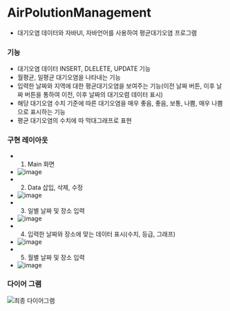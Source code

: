 # AirPolutionManagement
* 대기오염 데이터와 자바UI, 자바언어를 사용하여 평균대기오염 프로그램

### 기능
* 대기오염 데이터 INSERT, DLELETE, UPDATE 기능 
* 월평균, 일평균 대기오염을 나타내는 기능
* 입력한 날짜와 지역에 대한 평균대기오염을 보여주는 기능(이전 날짜 버튼, 이후 날짜 버튼을 통하여 이전, 이후 날짜의 대기오렴 데이터 표시)
* 해당 대기오염 수치 기준에 따른 대기오염을 매우 좋음, 좋음, 보통, 나쁨, 매우 나쁨으로 표시하는 기능
* 평균 대기오염의 수치에 따 막대그래프로 표현

### 구현 레이아웃

* 1. Main 화면
* ![image](https://user-images.githubusercontent.com/43942563/139796349-5a5b903d-d101-40db-a287-a9f978e7bd9d.png)
* 2. Data 삽입, 삭제, 수정
* ![image](https://user-images.githubusercontent.com/43942563/139796384-3a2d7085-6460-45e5-9905-70133113c414.png)
* 3. 일별 날짜 및 장소 입력
* ![image](https://user-images.githubusercontent.com/43942563/139796495-d7bd1ba8-37b5-4a2e-965a-24af9b38c1ad.png)
* 4. 입력한 날짜와 장소에 맞는 데이터 표시(수치, 등급, 그래프)
* ![image](https://user-images.githubusercontent.com/43942563/139796617-b056602c-e4fd-484f-8e7b-104e1b1387d8.png)
* 5. 월별 날짜 및 장소 입력
* ![image](https://user-images.githubusercontent.com/43942563/139796656-729ea343-ca69-4085-bc9f-5bef77e54334.png)



### 다이어 그램
![최종 다이어그램](https://user-images.githubusercontent.com/43942563/139796216-260f77b3-aa4a-4085-bae3-ade5f2e8b6a6.JPG)

